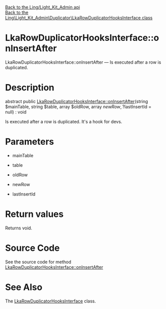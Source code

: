 [Back to the Ling/Light_Kit_Admin api](https://github.com/lingtalfi/Light_Kit_Admin/blob/master/doc/api/Ling/Light_Kit_Admin.md)<br>
[Back to the Ling\Light_Kit_Admin\Duplicator\LkaRowDuplicatorHooksInterface class](https://github.com/lingtalfi/Light_Kit_Admin/blob/master/doc/api/Ling/Light_Kit_Admin/Duplicator/LkaRowDuplicatorHooksInterface.md)


LkaRowDuplicatorHooksInterface::onInsertAfter
================



LkaRowDuplicatorHooksInterface::onInsertAfter — Is executed after a row is duplicated.




Description
================


abstract public [LkaRowDuplicatorHooksInterface::onInsertAfter](https://github.com/lingtalfi/Light_Kit_Admin/blob/master/doc/api/Ling/Light_Kit_Admin/Duplicator/LkaRowDuplicatorHooksInterface/onInsertAfter.md)(string $mainTable, string $table, array $oldRow, array $newRow, ?$lastInsertId = null) : void




Is executed after a row is duplicated.
It's a hook for devs.




Parameters
================


- mainTable

    

- table

    

- oldRow

    

- newRow

    

- lastInsertId

    


Return values
================

Returns void.








Source Code
===========
See the source code for method [LkaRowDuplicatorHooksInterface::onInsertAfter](https://github.com/lingtalfi/Light_Kit_Admin/blob/master/Duplicator/LkaRowDuplicatorHooksInterface.php#L24-L24)


See Also
================

The [LkaRowDuplicatorHooksInterface](https://github.com/lingtalfi/Light_Kit_Admin/blob/master/doc/api/Ling/Light_Kit_Admin/Duplicator/LkaRowDuplicatorHooksInterface.md) class.



